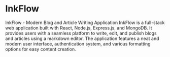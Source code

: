 # InkFlow
 InkFlow - Modern Blog and Article Writing Application  InkFlow is a full-stack web application built with React, Node.js, Express.js, and MongoDB. It provides users with a seamless platform to write, edit, and publish blogs and articles using a markdown editor. The application features a neat and modern user interface, authentication system, and various formatting options for easy content creation.
